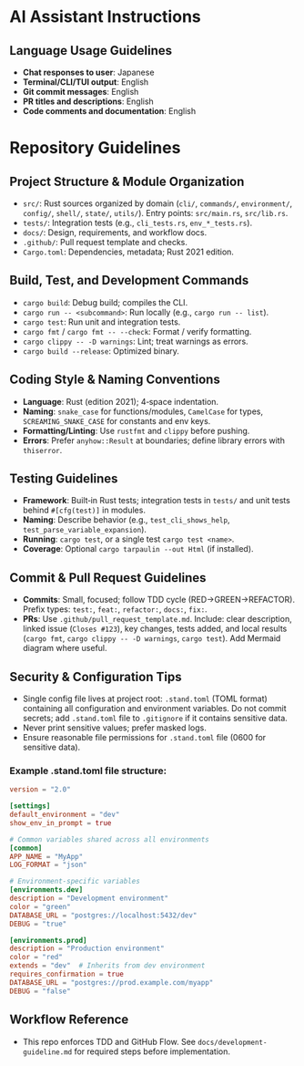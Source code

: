 # AI Assistant Instructions

## Language Usage Guidelines
- **Chat responses to user**: Japanese
- **Terminal/CLI/TUI output**: English
- **Git commit messages**: English
- **PR titles and descriptions**: English
- **Code comments and documentation**: English

# Repository Guidelines

## Project Structure & Module Organization
- `src/`: Rust sources organized by domain (`cli/`, `commands/`, `environment/`, `config/`, `shell/`, `state/`, `utils/`). Entry points: `src/main.rs`, `src/lib.rs`.
- `tests/`: Integration tests (e.g., `cli_tests.rs`, `env_*_tests.rs`).
- `docs/`: Design, requirements, and workflow docs.
- `.github/`: Pull request template and checks.
- `Cargo.toml`: Dependencies, metadata; Rust 2021 edition.

## Build, Test, and Development Commands
- `cargo build`: Debug build; compiles the CLI.
- `cargo run -- <subcommand>`: Run locally (e.g., `cargo run -- list`).
- `cargo test`: Run unit and integration tests.
- `cargo fmt` / `cargo fmt -- --check`: Format / verify formatting.
- `cargo clippy -- -D warnings`: Lint; treat warnings as errors.
- `cargo build --release`: Optimized binary.

## Coding Style & Naming Conventions
- **Language**: Rust (edition 2021); 4‑space indentation.
- **Naming**: `snake_case` for functions/modules, `CamelCase` for types, `SCREAMING_SNAKE_CASE` for constants and env keys.
- **Formatting/Linting**: Use `rustfmt` and `clippy` before pushing.
- **Errors**: Prefer `anyhow::Result` at boundaries; define library errors with `thiserror`.

## Testing Guidelines
- **Framework**: Built‑in Rust tests; integration tests in `tests/` and unit tests behind `#[cfg(test)]` in modules.
- **Naming**: Describe behavior (e.g., `test_cli_shows_help`, `test_parse_variable_expansion`).
- **Running**: `cargo test`, or a single test `cargo test <name>`.
- **Coverage**: Optional `cargo tarpaulin --out Html` (if installed).

## Commit & Pull Request Guidelines
- **Commits**: Small, focused; follow TDD cycle (RED→GREEN→REFACTOR). Prefix types: `test:`, `feat:`, `refactor:`, `docs:`, `fix:`.
- **PRs**: Use `.github/pull_request_template.md`. Include: clear description, linked issue (`Closes #123`), key changes, tests added, and local results (`cargo fmt`, `cargo clippy -- -D warnings`, `cargo test`). Add Mermaid diagram where useful.

## Security & Configuration Tips
- Single config file lives at project root: `.stand.toml` (TOML format) containing all configuration and environment variables. Do not commit secrets; add `.stand.toml` file to `.gitignore` if it contains sensitive data.
- Never print sensitive values; prefer masked logs.
- Ensure reasonable file permissions for `.stand.toml` file (0600 for sensitive data).

### Example .stand.toml file structure:
```toml
version = "2.0"

[settings]
default_environment = "dev"
show_env_in_prompt = true

# Common variables shared across all environments
[common]
APP_NAME = "MyApp"
LOG_FORMAT = "json"

# Environment-specific variables
[environments.dev]
description = "Development environment"
color = "green"
DATABASE_URL = "postgres://localhost:5432/dev"
DEBUG = "true"

[environments.prod]
description = "Production environment"
color = "red"
extends = "dev"  # Inherits from dev environment
requires_confirmation = true
DATABASE_URL = "postgres://prod.example.com/myapp"
DEBUG = "false"
```

## Workflow Reference
- This repo enforces TDD and GitHub Flow. See `docs/development-guideline.md` for required steps before implementation.

